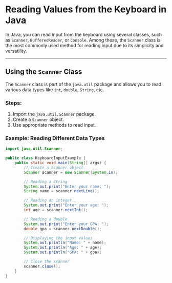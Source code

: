 # Reading Values from the Keyboard in Java

In Java, you can read input from the keyboard using several classes, such as `Scanner`, `BufferedReader`, or `Console`. Among these, the `Scanner` class is the most commonly used method for reading input due to its simplicity and versatility.

---

## Using the `Scanner` Class

The `Scanner` class is part of the `java.util` package and allows you to read various data types like `int`, `double`, `String`, etc.

### Steps:
1. Import the `java.util.Scanner` package.
2. Create a `Scanner` object.
3. Use appropriate methods to read input.

### Example: Reading Different Data Types
```java
import java.util.Scanner;

public class KeyboardInputExample {
    public static void main(String[] args) {
        // Create a Scanner object
        Scanner scanner = new Scanner(System.in);

        // Reading a String
        System.out.print("Enter your name: ");
        String name = scanner.nextLine();

        // Reading an integer
        System.out.print("Enter your age: ");
        int age = scanner.nextInt();

        // Reading a double
        System.out.print("Enter your GPA: ");
        double gpa = scanner.nextDouble();

        // Displaying the input values
        System.out.println("Name: " + name);
        System.out.println("Age: " + age);
        System.out.println("GPA: " + gpa);

        // Close the scanner
        scanner.close();
    }
}
